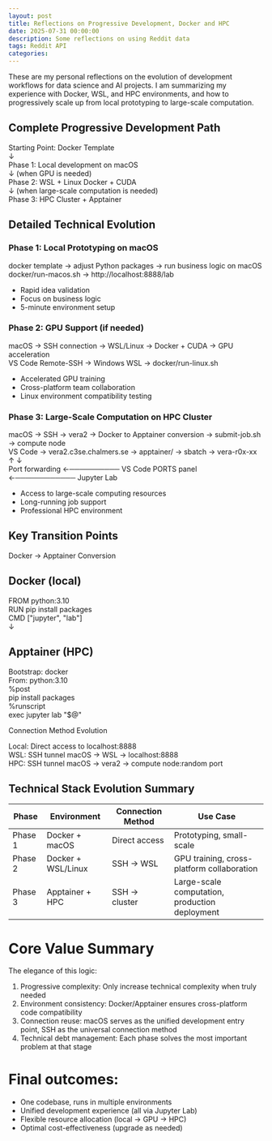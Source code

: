 ```yaml
---
layout: post
title: Reflections on Progressive Development, Docker and HPC
date: 2025-07-31 00:00:00
description: Some reflections on using Reddit data
tags: Reddit API
categories: 
---
```


These are my personal reflections on the evolution of development workflows for data science and AI projects. I am summarizing my experience with Docker, WSL, and HPC environments, and how to progressively scale up from local prototyping to large-scale computation.

## Complete Progressive Development Path

Starting Point: Docker Template  
         ↓  
Phase 1: Local development on macOS  
         ↓ (when GPU is needed)  
Phase 2: WSL + Linux Docker + CUDA  
         ↓ (when large-scale computation is needed)  
Phase 3: HPC Cluster + Apptainer

## Detailed Technical Evolution

### Phase 1: Local Prototyping on macOS

docker template → adjust Python packages → run business logic on macOS  
docker/run-macos.sh → http://localhost:8888/lab  
- Rapid idea validation  
- Focus on business logic  
- 5-minute environment setup

### Phase 2: GPU Support (if needed)

macOS → SSH connection → WSL/Linux → Docker + CUDA → GPU acceleration  
VS Code Remote-SSH → Windows WSL → docker/run-linux.sh  
- Accelerated GPU training  
- Cross-platform team collaboration  
- Linux environment compatibility testing

### Phase 3: Large-Scale Computation on HPC Cluster

macOS → SSH → vera2 → Docker to Apptainer conversion → submit-job.sh → compute node  
VS Code → vera2.c3se.chalmers.se → apptainer/ → sbatch → vera-r0x-xx  
         ↑                                                        ↓  
   Port forwarding ←────────── VS Code PORTS panel ←──────────── Jupyter Lab  
- Access to large-scale computing resources  
- Long-running job support  
- Professional HPC environment

##  Key Transition Points

Docker → Apptainer Conversion

## Docker (local)
FROM python:3.10  
RUN pip install packages  
CMD ["jupyter", "lab"]  
↓  
## Apptainer (HPC)
Bootstrap: docker  
From: python:3.10  
%post  
   pip install packages  
%runscript  
   exec jupyter lab "$@"

Connection Method Evolution

Local: Direct access to localhost:8888  
WSL: SSH tunnel macOS → WSL → localhost:8888  
HPC: SSH tunnel macOS → vera2 → compute node:random port

## Technical Stack Evolution Summary

| Phase    | Environment            | Connection Method   | Use Case                  |
|----------|-----------------------|---------------------|---------------------------|
| Phase 1  | Docker + macOS        | Direct access       | Prototyping, small-scale  |
| Phase 2  | Docker + WSL/Linux    | SSH → WSL           | GPU training, cross-platform collaboration |
| Phase 3  | Apptainer + HPC       | SSH → cluster       | Large-scale computation, production deployment |

#  Core Value Summary

The elegance of this logic:
1. Progressive complexity: Only increase technical complexity when truly needed
2. Environment consistency: Docker/Apptainer ensures cross-platform code compatibility
3. Connection reuse: macOS serves as the unified development entry point, SSH as the universal connection method
4. Technical debt management: Each phase solves the most important problem at that stage

# Final outcomes:
-  One codebase, runs in multiple environments
-  Unified development experience (all via Jupyter Lab)
-  Flexible resource allocation (local → GPU → HPC)
-  Optimal cost-effectiveness (upgrade as needed)
